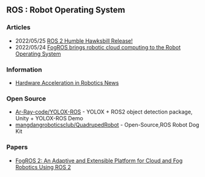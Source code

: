 ## ROS : Robot Operating System


### Articles
- 2022/05/25 [ROS 2 Humble Hawksbill Release!](https://www.openrobotics.org/blog/2022/5/24/ros-2-humble-hawksbill-release)
- 2022/05/24 [FogROS brings robotic cloud computing to the Robot Operating System](https://techcrunch.com/2022/05/23/fogros-brings-robotic-cloud-computing-to-the-robot-operating-system/)


### Information
- [Hardware Acceleration in Robotics News](https://news.accelerationrobotics.com/)


### Open Source
- [Ar-Ray-code/YOLOX-ROS](https://github.com/Ar-Ray-code/YOLOX-ROS) - YOLOX + ROS2 object detection package, Unity + YOLOX-ROS Demo
- [mangdangroboticsclub/QuadrupedRobot](https://github.com/mangdangroboticsclub/QuadrupedRobot) - Open-Source,ROS Robot Dog Kit


### Papers
- [FogROS 2: An Adaptive and Extensible Platform for Cloud and Fog Robotics Using ROS 2](https://openreview.net/forum?id=T3fPp_6dLWp)


